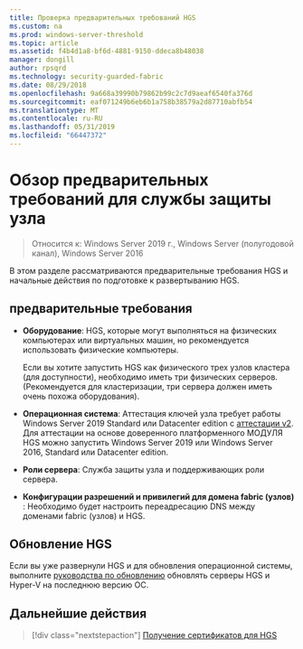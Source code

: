 ```yaml
---
title: Проверка предварительных требований HGS
ms.custom: na
ms.prod: windows-server-threshold
ms.topic: article
ms.assetid: f4b4d1a8-bf6d-4881-9150-ddeca8b48038
manager: dongill
author: rpsqrd
ms.technology: security-guarded-fabric
ms.date: 08/29/2018
ms.openlocfilehash: 9a668a39990b79862b99c2c7d9aeaf6540fa376d
ms.sourcegitcommit: eaf071249b6eb6b1a758b38579a2d87710abfb54
ms.translationtype: MT
ms.contentlocale: ru-RU
ms.lasthandoff: 05/31/2019
ms.locfileid: "66447372"
---
```

# <a name="review-prerequisites-for-the-host-guardian-service"></a>Обзор предварительных требований для службы защиты узла

>Относится к: Windows Server 2019 г., Windows Server (полугодовой канал), Windows Server 2016


В этом разделе рассматриваются предварительные требования HGS и начальные действия по подготовке к развертыванию HGS.

## <a name="prerequisites"></a>предварительные требования 

-   **Оборудование**: HGS, которые могут выполняться на физических компьютерах или виртуальных машин, но рекомендуется использовать физические компьютеры.

    Если вы хотите запустить HGS как физического трех узлов кластера (для доступности), необходимо иметь три физических серверов. (Рекомендуется для кластеризации, три сервера должен иметь очень похожа оборудования).
  
-   **Операционная система**: Аттестация ключей узла требует работы Windows Server 2019 Standard или Datacenter edition с [аттестации v2](guarded-fabric-tpm-trusted-attestation-capturing-hardware.md#versioned-attestation-policies). Для аттестации на основе доверенного платформенного МОДУЛЯ HGS можно запустить Windows Server 2019 или Windows Server 2016, Standard или Datacenter edition.

-   **Роли сервера**: Служба защиты узла и поддерживающих роли сервера.

-   **Конфигурации разрешений и привилегий для домена fabric (узлов)** : Необходимо будет настроить переадресацию DNS между доменами fabric (узлов) и HGS. 
    
## <a name="upgrading-hgs"></a>Обновление HGS

Если вы уже развернули HGS и для обновления операционной системы, выполните [руководства по обновлению](guarded-fabric-upgrade-to-2019.md) обновлять серверы HGS и Hyper-V на последнюю версию ОС.

## <a name="next-step"></a>Дальнейшие действия

> [!div class="nextstepaction"]
> [Получение сертификатов для HGS](guarded-fabric-obtain-certs.md)